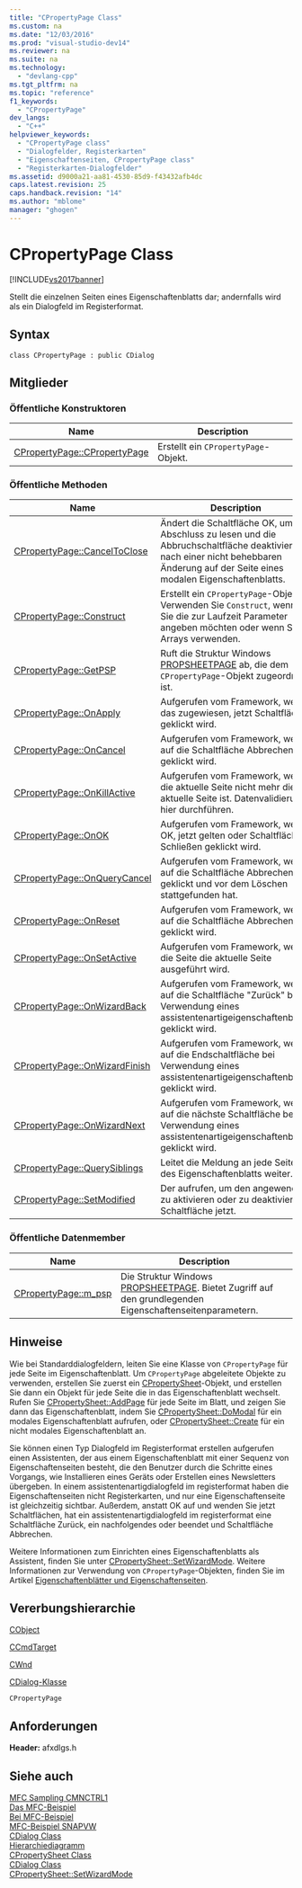 ```yaml
---
title: "CPropertyPage Class"
ms.custom: na
ms.date: "12/03/2016"
ms.prod: "visual-studio-dev14"
ms.reviewer: na
ms.suite: na
ms.technology: 
  - "devlang-cpp"
ms.tgt_pltfrm: na
ms.topic: "reference"
f1_keywords: 
  - "CPropertyPage"
dev_langs: 
  - "C++"
helpviewer_keywords: 
  - "CPropertyPage class"
  - "Dialogfelder, Registerkarten"
  - "Eigenschaftenseiten, CPropertyPage class"
  - "Registerkarten-Dialogfelder"
ms.assetid: d9000a21-aa81-4530-85d9-f43432afb4dc
caps.latest.revision: 25
caps.handback.revision: "14"
ms.author: "mblome"
manager: "ghogen"
---
```

# CPropertyPage Class
[!INCLUDE[vs2017banner](../../assembler/inline/includes/vs2017banner.md)]

Stellt die einzelnen Seiten eines Eigenschaftenblatts dar; andernfalls wird als ein Dialogfeld im Registerformat.  
  
## Syntax  
  
```  
class CPropertyPage : public CDialog  
```  
  
## Mitglieder  
  
### Öffentliche Konstruktoren  
  
|Name|Description|  
|----------|-----------------|  
|[CPropertyPage::CPropertyPage](../Topic/CPropertyPage::CPropertyPage.md)|Erstellt ein `CPropertyPage`\-Objekt.|  
  
### Öffentliche Methoden  
  
|Name|Description|  
|----------|-----------------|  
|[CPropertyPage::CancelToClose](../Topic/CPropertyPage::CancelToClose.md)|Ändert die Schaltfläche OK, um den Abschluss zu lesen und die Abbruchschaltfläche deaktiviert, nach einer nicht behebbaren Änderung auf der Seite eines modalen Eigenschaftenblatts.|  
|[CPropertyPage::Construct](../Topic/CPropertyPage::Construct.md)|Erstellt ein `CPropertyPage`\-Objekt.  Verwenden Sie `Construct`, wenn Sie die zur Laufzeit Parameter angeben möchten oder wenn Sie Arrays verwenden.|  
|[CPropertyPage::GetPSP](../Topic/CPropertyPage::GetPSP.md)|Ruft die Struktur Windows [PROPSHEETPAGE](http://msdn.microsoft.com/library/windows/desktop/bb774548) ab, die dem `CPropertyPage`\-Objekt zugeordnet ist.|  
|[CPropertyPage::OnApply](../Topic/CPropertyPage::OnApply.md)|Aufgerufen vom Framework, wenn das zugewiesen, jetzt Schaltfläche geklickt wird.|  
|[CPropertyPage::OnCancel](../Topic/CPropertyPage::OnCancel.md)|Aufgerufen vom Framework, wenn auf die Schaltfläche Abbrechen geklickt wird.|  
|[CPropertyPage::OnKillActive](../Topic/CPropertyPage::OnKillActive.md)|Aufgerufen vom Framework, wenn die aktuelle Seite nicht mehr die aktuelle Seite ist.  Datenvalidierung hier durchführen.|  
|[CPropertyPage::OnOK](../Topic/CPropertyPage::OnOK.md)|Aufgerufen vom Framework, wenn OK, jetzt gelten oder Schaltfläche Schließen geklickt wird.|  
|[CPropertyPage::OnQueryCancel](../Topic/CPropertyPage::OnQueryCancel.md)|Aufgerufen vom Framework, wenn auf die Schaltfläche Abbrechen geklickt und vor dem Löschen stattgefunden hat.|  
|[CPropertyPage::OnReset](../Topic/CPropertyPage::OnReset.md)|Aufgerufen vom Framework, wenn auf die Schaltfläche Abbrechen geklickt wird.|  
|[CPropertyPage::OnSetActive](../Topic/CPropertyPage::OnSetActive.md)|Aufgerufen vom Framework, wenn die Seite die aktuelle Seite ausgeführt wird.|  
|[CPropertyPage::OnWizardBack](../Topic/CPropertyPage::OnWizardBack.md)|Aufgerufen vom Framework, wenn auf die Schaltfläche "Zurück" bei Verwendung eines assistentenartigeigenschaftenblatts geklickt wird.|  
|[CPropertyPage::OnWizardFinish](../Topic/CPropertyPage::OnWizardFinish.md)|Aufgerufen vom Framework, wenn auf die Endschaltfläche bei Verwendung eines assistentenartigeigenschaftenblatts geklickt wird.|  
|[CPropertyPage::OnWizardNext](../Topic/CPropertyPage::OnWizardNext.md)|Aufgerufen vom Framework, wenn auf die nächste Schaltfläche bei Verwendung eines assistentenartigeigenschaftenblatts geklickt wird.|  
|[CPropertyPage::QuerySiblings](../Topic/CPropertyPage::QuerySiblings.md)|Leitet die Meldung an jede Seite des Eigenschaftenblatts weiter.|  
|[CPropertyPage::SetModified](../Topic/CPropertyPage::SetModified.md)|Der aufrufen, um den angewendete zu aktivieren oder zu deaktivieren Schaltfläche jetzt.|  
  
### Öffentliche Datenmember  
  
|Name|Description|  
|----------|-----------------|  
|[CPropertyPage::m\_psp](../Topic/CPropertyPage::m_psp.md)|Die Struktur Windows [PROPSHEETPAGE](http://msdn.microsoft.com/library/windows/desktop/bb774548).  Bietet Zugriff auf den grundlegenden Eigenschaftenseitenparametern.|  
  
## Hinweise  
 Wie bei Standarddialogfeldern, leiten Sie eine Klasse von `CPropertyPage` für jede Seite im Eigenschaftenblatt.  Um `CPropertyPage` abgeleitete Objekte zu verwenden, erstellen Sie zuerst ein [CPropertySheet](../../mfc/reference/cpropertysheet-class.md)\-Objekt, und erstellen Sie dann ein Objekt für jede Seite die in das Eigenschaftenblatt wechselt.  Rufen Sie [CPropertySheet::AddPage](../Topic/CPropertySheet::AddPage.md) für jede Seite im Blatt, und zeigen Sie dann das Eigenschaftenblatt, indem Sie [CPropertySheet::DoModal](../Topic/CPropertySheet::DoModal.md) für ein modales Eigenschaftenblatt aufrufen, oder [CPropertySheet::Create](../Topic/CPropertySheet::Create.md) für ein nicht modales Eigenschaftenblatt an.  
  
 Sie können einen Typ Dialogfeld im Registerformat erstellen aufgerufen einen Assistenten, der aus einem Eigenschaftenblatt mit einer Sequenz von Eigenschaftenseiten besteht, die den Benutzer durch die Schritte eines Vorgangs, wie Installieren eines Geräts oder Erstellen eines Newsletters übergeben.  In einem assistentenartigdialogfeld im registerformat haben die Eigenschaftenseiten nicht Registerkarten, und nur eine Eigenschaftenseite ist gleichzeitig sichtbar.  Außerdem, anstatt OK auf und wenden Sie jetzt Schaltflächen, hat ein assistentenartigdialogfeld im registerformat eine Schaltfläche Zurück, ein nachfolgendes oder beendet und Schaltfläche Abbrechen.  
  
 Weitere Informationen zum Einrichten eines Eigenschaftenblatts als Assistent, finden Sie unter [CPropertySheet::SetWizardMode](../Topic/CPropertySheet::SetWizardMode.md).  Weitere Informationen zur Verwendung von `CPropertyPage`\-Objekten, finden Sie im Artikel [Eigenschaftenblätter und Eigenschaftenseiten](../../mfc/property-sheets-and-property-pages-in-mfc.md).  
  
## Vererbungshierarchie  
 [CObject](../../mfc/reference/cobject-class.md)  
  
 [CCmdTarget](../../mfc/reference/ccmdtarget-class.md)  
  
 [CWnd](../../mfc/reference/cwnd-class.md)  
  
 [CDialog\-Klasse](../../mfc/reference/cdialog-class.md)  
  
 `CPropertyPage`  
  
## Anforderungen  
 **Header:**  afxdlgs.h  
  
## Siehe auch  
 [MFC Sampling CMNCTRL1](../../top/visual-cpp-samples.md)   
 [Das MFC\-Beispiel](../../top/visual-cpp-samples.md)   
 [Bei MFC\-Beispiel](../../top/visual-cpp-samples.md)   
 [MFC\-Beispiel SNAPVW](../../top/visual-cpp-samples.md)   
 [CDialog Class](../../mfc/reference/cdialog-class.md)   
 [Hierarchiediagramm](../../mfc/hierarchy-chart.md)   
 [CPropertySheet Class](../../mfc/reference/cpropertysheet-class.md)   
 [CDialog Class](../../mfc/reference/cdialog-class.md)   
 [CPropertySheet::SetWizardMode](../Topic/CPropertySheet::SetWizardMode.md)